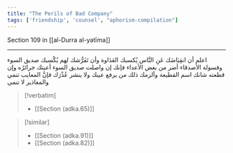 ```yaml
---
title: "The Perils of Bad Company"
tags: ['friendship', 'counsel', "aphorism-compilation"]
---
```


 Section 109 in [[al-Durra al-yatīma]]

---
اعلم أن انقِبَاضَك عَنِ النَّاس يُكسبك العَدَاوة وأن تَفَرُّشك لهم يُكْسبك صديق السوء وفسولة الأصدقاء أضر من بغض الأعداء فإنك إن واصلت صديق السوء أعيتك جرائرُه وإن قطعته شانك اسم القطيعة وألزمك ذلك من يرفع عيبك ولا ينشر عُذْرَك فإنَّ المعايب تنمي والمعاذير لا تنمي

> [!verbatim]
> - [[Section (adka.65)]]

> [!similar]
> - [[Section (adka.91)]]
> - [[Section (adka.82)]]
